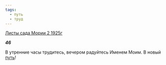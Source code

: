 ```yaml
---
tags:
  - путь
  - труд
---
```

[Листы сада Мории 2 1925г](https://127.0.0.1:4002/agni/1925)

___46___

В утренние часы трудитесь, вечером радуйтесь Именем Моим. В новый [путь](../../../tags/#путь)!   

